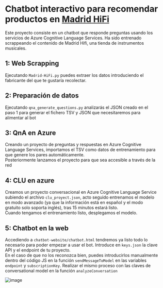 # Chatbot interactivo para recomendar productos en [Madrid HiFi](https://www.madridhifi.com)
Este proyecto consiste en un chatbot que responde preguntas usando los servicios de Azure Cognitive Language Services. Ha sido entrenado scrappeando el contenido de Madrid Hifi, una tienda de instrumentos musicales.  
## 1: Web Scrapping
Ejecutando `Madrid-HiFi.py` puedes extraer los datos introduciendo el fabricante del que te gustaría recolectar.  
## 2: Preparación de datos
Ejecutando `qna_generate_questions.py` analizarás el JSON creado en el paso 1 para generar el fichero TSV y JSON que necesitaremos para alimentar al bot
## 3: QnA en Azure
Creando un proyecto de preguntas y respuestas en Azure Cognitive Language Services, importamos el TSV como datos de entrenamiento para que genere los pares automáticamente.  
Posteriormente lanzamos el proyecto para que sea accesible a través de la red
## 4: CLU en azure
Creamos un proyecto conversacional en Azure Cognitive Language Service subiendo el archivo `clu_proyect.json`, acto seguido entrenamos el modelo en modo avanzado (ya que la información está en español y el modo gratuito solo soporta inglés), tras 15 minutos estará listo.  
Cuando tengamos el entrenamiento listo, desplegamos el modelo.
## 5: Chatbot en la web
Accediendo a `chatbot-website/chatbot.html` tendremos ya listo todo lo necesario para poder empezar a usar el bot. Introduce en `keys.json` la clave API y el endpoint de tu proyecto.  
En el caso de que no los reconozca bien, puedes introducirlos manualmente dentro del código JS en la función `sendMessageToModel` en las variables `endpoint` y `subscriptionKey`. Realizar el mismo proceso con las claves de conversational model en la función `analyzeConversation`

![image](https://github.com/user-attachments/assets/c704b7c0-dc89-4650-9ef9-3258073aab02)

